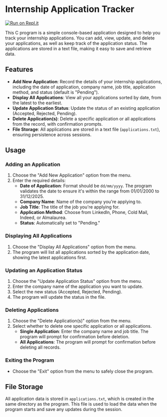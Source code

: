 # Internship Application Tracker

[![Run on Repl.it](https://replit.com/badge/github/azizbelkhouja/InternHub)](https://replit.com/github/azizbelkhouja/InternHub)


This C program is a simple console-based application designed to help you track your internship applications. You can add, view, update, and delete your applications, as well as keep track of the application status. The applications are stored in a text file, making it easy to save and retrieve data.

## Features

- **Add New Application**: Record the details of your internship applications, including the date of application, company name, job title, application method, and status (default is "Pending").
- **Display All Applications**: View all your applications sorted by date, from the latest to the earliest.
- **Update Application Status**: Update the status of an existing application (Accepted, Rejected, Pending).
- **Delete Application(s)**: Delete a specific application or all applications from the record, with confirmation prompts.
- **File Storage**: All applications are stored in a text file (`applications.txt`), ensuring persistence across sessions.

## Usage

### Adding an Application
1. Choose the "Add New Application" option from the menu.
2. Enter the required details:
   - **Date of Application**: Format should be `dd/mm/yyyy`. The program validates the date to ensure it's within the range from 01/01/2000 to 31/12/2025.
   - **Company Name**: Name of the company you're applying to.
   - **Job Title**: The title of the job you're applying for.
   - **Application Method**: Choose from LinkedIn, Phone, Cold Mail, Indeed, or Almalaurea.
   - **Status**: Automatically set to "Pending."

### Displaying All Applications
1. Choose the "Display All Applications" option from the menu.
2. The program will list all applications sorted by the application date, showing the latest applications first.

### Updating an Application Status
1. Choose the "Update Application Status" option from the menu.
2. Enter the company name of the application you want to update.
3. Select the new status (Accepted, Rejected, Pending).
4. The program will update the status in the file.

### Deleting Applications
1. Choose the "Delete Application(s)" option from the menu.
2. Select whether to delete one specific application or all applications.
   - **Single Application**: Enter the company name and job title. The program will prompt for confirmation before deletion.
   - **All Applications**: The program will prompt for confirmation before deleting all records.

### Exiting the Program
- Choose the "Exit" option from the menu to safely close the program.

## File Storage

All application data is stored in `applications.txt`, which is created in the same directory as the program. This file is used to load the data when the program starts and save any updates during the session.
